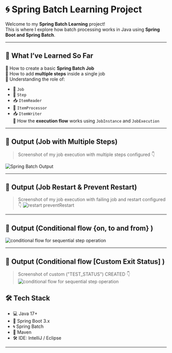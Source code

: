# 🌀 Spring Batch Learning Project

Welcome to my **Spring Batch Learning** project!  
This is where I explore how batch processing works in Java using **Spring Boot and Spring Batch**.

---

## 🚀 What I’ve Learned So Far

🔹 How to create a basic **Spring Batch Job**  
🔹 How to add **multiple steps** inside a single job  
🔹 Understanding the role of:
- 🧩 `Job`
- 🧩 `Step`
- 📥 `ItemReader`
- 🔄 `ItemProcessor`
- 📤 `ItemWriter`  
🔹 How the **execution flow** works using `JobInstance` and `JobExecution`

---

## 📸 Output (Job with Multiple Steps)

> Screenshot of my job execution with multiple steps configured 👇

![Spring Batch Output](https://github.com/user-attachments/assets/786580e9-ac5b-4fb3-8a70-71c86064e269)

---
## 📸 Output (Job Restart & Prevent Restart)

> Screenshot of my job execution with failing job and restart configured 👇
![restart preventRestart](https://github.com/user-attachments/assets/ea100ff2-6a91-4cb3-9c64-0c47ad838ffc)

---
## 📸 Output (Conditional flow {on, to and from} )


![conditional flow for sequential step operation](https://github.com/user-attachments/assets/98590f98-b766-46a4-9f05-909d2ab7921c)

---
## 📸 Output (Conditional flow [Custom Exit Status] )

> Screenshot of custom ("TEST_STATUS") CREATED 👇
![conditional flow for sequential step operation](https://github.com/user-attachments/assets/048ef4d2-56e0-4969-823b-8470634f9f98)


## 🛠 Tech Stack

- 💻 Java 17+
- 🧩 Spring Boot 3.x
- 🌀 Spring Batch
- 🧪 Maven
- 🛠️ IDE: IntelliJ / Eclipse

---

